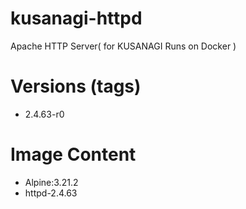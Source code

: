 # kusanagi-httpd

Apache HTTP Server( for KUSANAGI Runs on Docker )

# Versions (tags)

- 2.4.63-r0

# Image Content

- Alpine:3.21.2
- httpd-2.4.63

